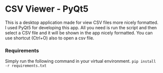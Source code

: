 # CSV Viewer - PyQt5
This is a desktop application made for view CSV files more nicely formatted. I used PyQt5 for developing this app. All you need is run the script and then select a CSV file and it will be shown in the app nicely formatted. You can use shortcut (Ctrl+O) also to open a csv file.

### Requirements
Simply run the following command in your virtual environment.
`pip install -r requirements.txt`